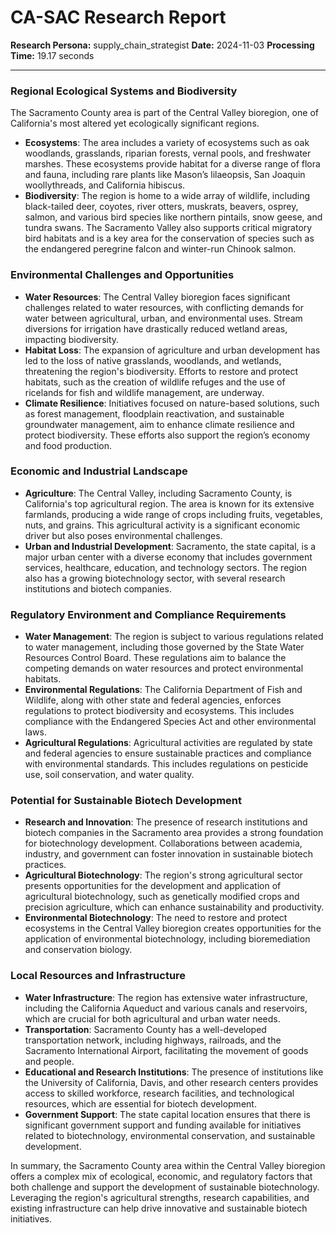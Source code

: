# CA-SAC Research Report

**Research Persona:** supply_chain_strategist
**Date:** 2024-11-03
**Processing Time:** 19.17 seconds

---

### Regional Ecological Systems and Biodiversity

The Sacramento County area is part of the Central Valley bioregion, one of California's most altered yet ecologically significant regions.

- **Ecosystems**: The area includes a variety of ecosystems such as oak woodlands, grasslands, riparian forests, vernal pools, and freshwater marshes. These ecosystems provide habitat for a diverse range of flora and fauna, including rare plants like Mason’s lilaeopsis, San Joaquin woollythreads, and California hibiscus.
- **Biodiversity**: The region is home to a wide array of wildlife, including black-tailed deer, coyotes, river otters, muskrats, beavers, osprey, salmon, and various bird species like northern pintails, snow geese, and tundra swans. The Sacramento Valley also supports critical migratory bird habitats and is a key area for the conservation of species such as the endangered peregrine falcon and winter-run Chinook salmon.

### Environmental Challenges and Opportunities

- **Water Resources**: The Central Valley bioregion faces significant challenges related to water resources, with conflicting demands for water between agricultural, urban, and environmental uses. Stream diversions for irrigation have drastically reduced wetland areas, impacting biodiversity.
- **Habitat Loss**: The expansion of agriculture and urban development has led to the loss of native grasslands, woodlands, and wetlands, threatening the region's biodiversity. Efforts to restore and protect habitats, such as the creation of wildlife refuges and the use of ricelands for fish and wildlife management, are underway.
- **Climate Resilience**: Initiatives focused on nature-based solutions, such as forest management, floodplain reactivation, and sustainable groundwater management, aim to enhance climate resilience and protect biodiversity. These efforts also support the region’s economy and food production.

### Economic and Industrial Landscape

- **Agriculture**: The Central Valley, including Sacramento County, is California's top agricultural region. The area is known for its extensive farmlands, producing a wide range of crops including fruits, vegetables, nuts, and grains. This agricultural activity is a significant economic driver but also poses environmental challenges.
- **Urban and Industrial Development**: Sacramento, the state capital, is a major urban center with a diverse economy that includes government services, healthcare, education, and technology sectors. The region also has a growing biotechnology sector, with several research institutions and biotech companies.

### Regulatory Environment and Compliance Requirements

- **Water Management**: The region is subject to various regulations related to water management, including those governed by the State Water Resources Control Board. These regulations aim to balance the competing demands on water resources and protect environmental habitats.
- **Environmental Regulations**: The California Department of Fish and Wildlife, along with other state and federal agencies, enforces regulations to protect biodiversity and ecosystems. This includes compliance with the Endangered Species Act and other environmental laws.
- **Agricultural Regulations**: Agricultural activities are regulated by state and federal agencies to ensure sustainable practices and compliance with environmental standards. This includes regulations on pesticide use, soil conservation, and water quality.

### Potential for Sustainable Biotech Development

- **Research and Innovation**: The presence of research institutions and biotech companies in the Sacramento area provides a strong foundation for biotechnology development. Collaborations between academia, industry, and government can foster innovation in sustainable biotech practices.
- **Agricultural Biotechnology**: The region's strong agricultural sector presents opportunities for the development and application of agricultural biotechnology, such as genetically modified crops and precision agriculture, which can enhance sustainability and productivity.
- **Environmental Biotechnology**: The need to restore and protect ecosystems in the Central Valley bioregion creates opportunities for the application of environmental biotechnology, including bioremediation and conservation biology.

### Local Resources and Infrastructure

- **Water Infrastructure**: The region has extensive water infrastructure, including the California Aqueduct and various canals and reservoirs, which are crucial for both agricultural and urban water needs.
- **Transportation**: Sacramento County has a well-developed transportation network, including highways, railroads, and the Sacramento International Airport, facilitating the movement of goods and people.
- **Educational and Research Institutions**: The presence of institutions like the University of California, Davis, and other research centers provides access to skilled workforce, research facilities, and technological resources, which are essential for biotech development.
- **Government Support**: The state capital location ensures that there is significant government support and funding available for initiatives related to biotechnology, environmental conservation, and sustainable development.

In summary, the Sacramento County area within the Central Valley bioregion offers a complex mix of ecological, economic, and regulatory factors that both challenge and support the development of sustainable biotechnology. Leveraging the region's agricultural strengths, research capabilities, and existing infrastructure can help drive innovative and sustainable biotech initiatives.